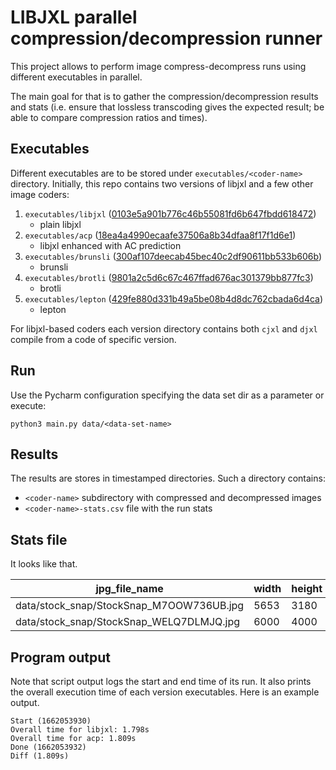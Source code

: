 # LIBJXL parallel compression/decompression runner

This project allows to perform image compress-decompress runs using different executables in parallel.

The main goal for that is to gather the compression/decompression results and stats
(i.e. ensure that lossless transcoding gives the expected result; be able to compare compression ratios and times).

## Executables

Different executables are to be stored under `executables/<coder-name>` directory.
Initially, this repo contains two versions of libjxl and a few other image coders:

1. `executables/libjxl` ([0103e5a901b776c46b55081fd6b647fbdd618472](https://github.com/libjxl/libjxl/tree/0103e5a901b776c46b55081fd6b647fbdd618472))
    - plain libjxl
2. `executables/acp` ([18ea4a4990ecaafe37506a8b34dfaa8f17f1d6e1](https://github.com/mkondratek/libjxl-ac-prediction/tree/18ea4a4990ecaafe37506a8b34dfaa8f17f1d6e1))
    - libjxl enhanced with AC prediction
3. `executables/brunsli` ([300af107deecab45bec40c2df90611bb533b606b](https://github.com/google/brunsli/tree/300af107deecab45bec40c2df90611bb533b606b))
    - brunsli
4. `executables/brotli` ([9801a2c5d6c67c467ffad676ac301379bb877fc3](https://github.com/google/brotli/tree/9801a2c5d6c67c467ffad676ac301379bb877fc3))
    - brotli
5. `executables/lepton` ([429fe880d331b49a5be08b4d8dc762cbada6d4ca](https://github.com/dropbox/lepton/tree/429fe880d331b49a5be08b4d8dc762cbada6d4ca))
    - lepton

For libjxl-based coders each version directory contains both `cjxl` and `djxl` compile from a code of specific version.

## Run

Use the Pycharm configuration specifying the data set dir as a parameter or execute:

```shell
python3 main.py data/<data-set-name>
```

## Results

The results are stores in timestamped directories.
Such a directory contains:

- `<coder-name>` subdirectory with compressed and decompressed images
- `<coder-name>-stats.csv` file with the run stats

## Stats file

It looks like that.

|jpg_file_name                           |width|height|jpg_bytes|jpg_bpp            |compressed_bytes|compressed_bpp            |enc_time           |dec_time          |
|----------------------------------------|-----|------|---------|-------------------|---------|-------------------|-------------------|------------------|
|data/stock_snap/StockSnap_M7OOW736UB.jpg|5653 |3180  |2052294  |0.11416512855087797|1687329  |0.09386283456104456|0.39095234870910645|0.3856770992279053|
|data/stock_snap/StockSnap_WELQ7DLMJQ.jpg|6000 |4000  |21700445 |0.9041852083333334 |17807551 |0.7419812916666667 |0.9308886528015137 |3.791001319885254 |

## Program output

Note that script output logs the start and end time of its run.
It also prints the overall execution time of each version executables.
Here is an example output.

```
Start (1662053930)
Overall time for libjxl: 1.798s
Overall time for acp: 1.809s
Done (1662053932)
Diff (1.809s)
```